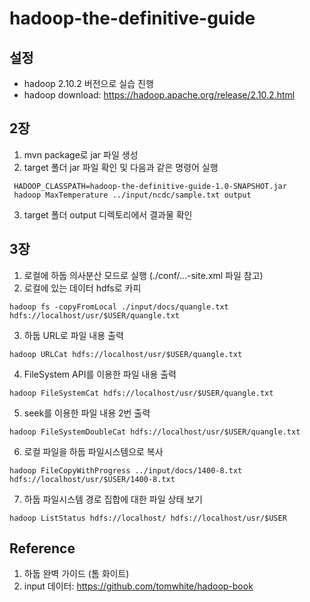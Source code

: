 # hadoop-the-definitive-guide

## 설정
- hadoop 2.10.2 버전으로 실습 진행
- hadoop download: https://hadoop.apache.org/release/2.10.2.html

## 2장
1. mvn package로 jar 파일 생성
2. target 폴더 jar 파일 확인 및 다음과 같은 명령어 실행
```
 HADOOP_CLASSPATH=hadoop-the-definitive-guide-1.0-SNAPSHOT.jar
 hadoop MaxTemperature ../input/ncdc/sample.txt output 
```
3. target 폴더 output 디렉토리에서 결과물 확인

## 3장
1. 로컬에 하둡 의사분산 모드로 실행 (./conf/...-site.xml 파일 참고)
2. 로컬에 있는 데이터 hdfs로 카피
```
hadoop fs -copyFromLocal ./input/docs/quangle.txt hdfs://localhost/usr/$USER/quangle.txt
```
3. 하둡 URL로 파일 내용 출력
```
hadoop URLCat hdfs://localhost/usr/$USER/quangle.txt
```
4. FileSystem API를 이용한 파일 내용 출력
```
hadoop FileSystemCat hdfs://localhost/usr/$USER/quangle.txt
```
5. seek를 이용한 파일 내용 2번 출력
```
hadoop FileSystemDoubleCat hdfs://localhost/usr/$USER/quangle.txt
```
6. 로컬 파일을 하둡 파일시스템으로 복사
```
hadoop FileCopyWithProgress ../input/docs/1400-8.txt hdfs://localhost/usr/$USER/1400-8.txt
```
7. 하둡 파일시스템 경로 집합에 대한 파일 상태 보기
```
hadoop ListStatus hdfs://localhost/ hdfs://localhost/usr/$USER
```

## Reference
1. 하둡 완벽 가이드 (톰 화이트)
2. input 데이터: https://github.com/tomwhite/hadoop-book
